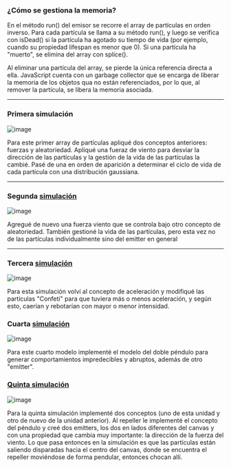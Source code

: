 ### ¿Cómo se gestiona la memoria?
En el método run() del emisor se recorre el array de partículas en orden inverso. Para cada partícula se llama a su método run(), y luego se verifica con isDead() si la partícula ha agotado su tiempo de vida (por ejemplo, cuando su propiedad lifespan es menor que 0). Si una partícula ha "muerto", se elimina del array con splice().

Al eliminar una partícula del array, se pierde la única referencia directa a ella. JavaScript cuenta con un garbage collector que se encarga de liberar la memoria de los objetos qua no están referenciados, por lo que, al remover la partícula, se libera la memoria asociada.

---

### Primera simulación
![image](https://github.com/user-attachments/assets/ee00fddc-88dd-4ff4-a310-8f9c4affa8ca)

Para este primer array de partículas apliqué dos conceptos anteriores: fuerzas y aleatoriedad. Apliqué una fueraz de viento para desviar la dirección de las partículas
y la gestión de la vida de las partículas la cambié. Pasé de una en orden de aparición a determinar el ciclo de vida de cada partícula con una distribución 
gaussiana.

---

### Segunda [simulación](https://editor.p5js.org/equintero88/sketches/6T4QJtIpz)
![image](https://github.com/user-attachments/assets/98e001d4-48d0-48dd-97a6-459c7b6a9849)

Agregué de nuevo una fuerza viento que se controla bajo otro concepto de aleatoriedad. También gestioné la vida de las partículas, pero esta vez no de las partículas individualmente sino del emitter en general

--- 

### Tercera [simulación](https://editor.p5js.org/equintero88/sketches/B4YzPzWZQ)

![image](https://github.com/user-attachments/assets/7edc0902-f841-4fd5-9a8b-ef296b8fc8a2)

Para esta simulación volví al concepto de aceleración y modifiqué las partículas "Confeti" para que tuviera más o menos aceleración, y según esto, caerían y rebotarían con mayor o menor intensidad.

### Cuarta [simulación](https://editor.p5js.org/equintero88/sketches/ty6LrlFmw)

![image](https://github.com/user-attachments/assets/4384a704-311e-4f0c-8b33-e7d24c088f0d)

Para este cuarto modelo implementé el modelo del doble péndulo para generar comportamientos impredecibles y abruptos, además de otro "emitter".

### [Quinta simulación](https://editor.p5js.org/equintero88/sketches/JEq8XP7QX)

![image](https://github.com/user-attachments/assets/329726cd-93b9-4c05-a813-a423fd2252cf)

Para la quinta simulación implementé dos conceptos (uno de esta unidad y otro de nuevo de la unidad anterior). Al repeller le implementé el concepto del péndulo y creé dos emitters, los dos en lados diferentes del canvas y con una propiedad que cambia muy importante: la dirección de la fuerza del viento. Lo que pasa entonces en la simulación es que las partículas están saliendo disparadas hacia el centro del canvas, donde se encuentra el repeller moviéndose de forma pendular, entonces chocan allí.
